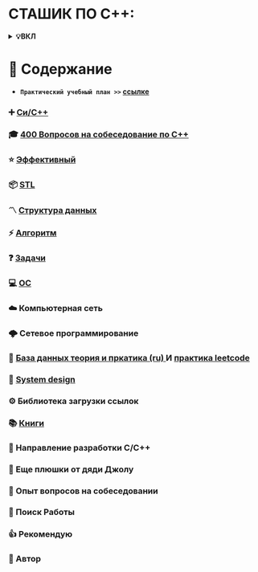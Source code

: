 # СТАШИК ПО С++:

<b><details><summary>💡ВКЛ</summary>
📚 Этот репозиторий представляет собой сборник базовых знаний для соискателей и новичков в области технологий C / C ++.
    Он включает в себя информацию о языке, программных библиотеках, структурах данных, алгоритмах, системах, сетях,
    библиотеках для работы со ссылками и других знаниях и опыте, необходимых для собеседований, набора персонала, карьерного
    роста и т.д.
    🙏 Если в содержании репозитория есть ошибки или есть предложения по улучшению, мы приветствуем ваши вопросы или
    предложения. Обсуждения можно начать в [вопросе № 3](https://github.com/Jollu8/C-INTERVIEW-QUESTIONS/issues/3). Из-за
    моего ограниченного уровня, знания в репозитории основаны на моих заметках, книгах, блогах и т.д. Все неоригинальные
    материалы были отмечены источником. Если есть какие-либо упущения, пожалуйста, задайте вопрос. Все источники материалов
    указаны внизу этой страницы. </details>

# 📑 Содержание 

- `Практический учебный план >>` [ссылке](./start.md)

### ➕ [Си/С++](./materials/base.md)
### 🎓 [400 Вопросов на собеседование по С++](questions-400/readme.md)
### ⭐️ [Эффективный](./materials/effective_cpp_1.md)
### 📦 [STL](./materials/STL.md)
### 〽️ [Структура данных](./materials/data_structures.md)
### ⚡️ [Алгоритм](http://www.github.com/Jollu8/Algorithms)
### ❓ [Задачи](materials/problems.md)
### 💻 [ОС](materials/OS.md)
### ☁️ Компьютерная сеть
### 🌩 Сетевое программирование
### 💾 [База данных теория и пркатика (ru) ](https://stepik.org/course/63054/syllabus) И  [практика leetcode](https://leetcode.com/studyplan/top-sql-50/) 
### 📏 [System design](https://github.com/madd86/awesome-system-design)
### ⚙️ Библиотека загрузки ссылок

### 📚 [Книги](./materials/books.md)
### 🔱 Направление разработки C/C++
### 💯 Еще плюшки от дяди Джолу
### 📝 Опыт вопросов на собеседовании
### 📆 Поиск Работы
### 👍 Рекомендую
### 👬 Автор



